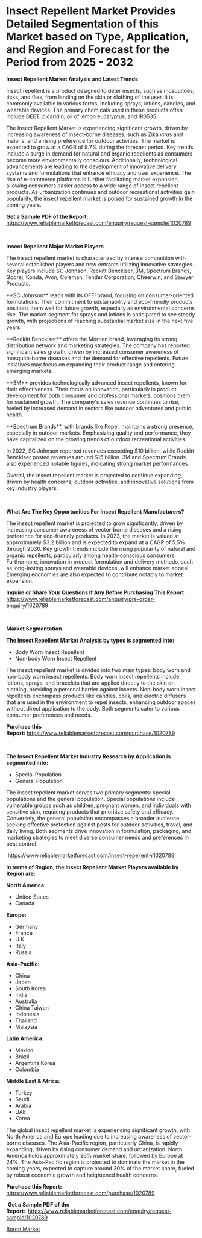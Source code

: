 <p><h1>Insect Repellent Market Provides Detailed Segmentation of this Market based on Type, Application, and Region and Forecast for the Period from 2025 - 2032</h1></p><p><strong>Insect Repellent Market Analysis and Latest Trends</strong></p>
<p><p>Insect repellent is a product designed to deter insects, such as mosquitoes, ticks, and flies, from landing on the skin or clothing of the user. It is commonly available in various forms, including sprays, lotions, candles, and wearable devices. The primary chemicals used in these products often include DEET, picaridin, oil of lemon eucalyptus, and IR3535. </p><p>The Insect Repellent Market is experiencing significant growth, driven by increasing awareness of insect-borne diseases, such as Zika virus and malaria, and a rising preference for outdoor activities. The market is expected to grow at a CAGR of 9.7% during the forecast period. Key trends include a surge in demand for natural and organic repellents as consumers become more environmentally conscious. Additionally, technological advancements are leading to the development of innovative delivery systems and formulations that enhance efficacy and user experience. The rise of e-commerce platforms is further facilitating market expansion, allowing consumers easier access to a wide range of insect repellent products. As urbanization continues and outdoor recreational activities gain popularity, the insect repellent market is poised for sustained growth in the coming years.</p></p>
<p><strong>Get a Sample PDF of the Report:&nbsp;</strong> <a href="https://www.reliablemarketforecast.com/enquiry/request-sample/1020789?utm_campaign=1080&utm_medium=2&utm_source=Github&utm_content=ia&utm_term=01022025&utm_id=insect-repellent">https://www.reliablemarketforecast.com/enquiry/request-sample/1020789</a></p>
<p>&nbsp;</p>
<p><strong>Insect Repellent Major Market Players</strong></p>
<p><p>The insect repellent market is characterized by intense competition with several established players and new entrants utilizing innovative strategies. Key players include SC Johnson, Reckitt Benckiser, 3M, Spectrum Brands, Godrej, Konda, Avon, Coleman, Tender Corporation, Cheerwin, and Sawyer Products.</p><p>**SC Johnson** leads with its OFF! brand, focusing on consumer-oriented formulations. Their commitment to sustainability and eco-friendly products positions them well for future growth, especially as environmental concerns rise. The market segment for sprays and lotions is anticipated to see steady growth, with projections of reaching substantial market size in the next five years.</p><p>**Reckitt Benckiser** offers the Mortien brand, leveraging its strong distribution network and marketing strategies. The company has reported significant sales growth, driven by increased consumer awareness of mosquito-borne diseases and the demand for effective repellents. Future initiatives may focus on expanding their product range and entering emerging markets.</p><p>**3M** provides technologically advanced insect repellents, known for their effectiveness. Their focus on innovation, particularly in product development for both consumer and professional markets, positions them for sustained growth. The company's sales revenue continues to rise, fueled by increased demand in sectors like outdoor adventures and public health.</p><p>**Spectrum Brands**, with brands like Repel, maintains a strong presence, especially in outdoor markets. Emphasizing quality and performance, they have capitalized on the growing trends of outdoor recreational activities.</p><p>In 2022, SC Johnson reported revenues exceeding $10 billion, while Reckitt Benckiser posted revenues around $15 billion. 3M and Spectrum Brands also experienced notable figures, indicating strong market performances. </p><p>Overall, the insect repellent market is projected to continue expanding, driven by health concerns, outdoor activities, and innovative solutions from key industry players.</p></p>
<p>&nbsp;</p>
<p><strong>What Are The Key Opportunities For Insect Repellent Manufacturers?</strong></p>
<p><p>The insect repellent market is projected to grow significantly, driven by increasing consumer awareness of vector-borne diseases and a rising preference for eco-friendly products. In 2023, the market is valued at approximately $3.2 billion and is expected to expand at a CAGR of 5.5% through 2030. Key growth trends include the rising popularity of natural and organic repellents, particularly among health-conscious consumers. Furthermore, innovation in product formulation and delivery methods, such as long-lasting sprays and wearable devices, will enhance market appeal. Emerging economies are also expected to contribute notably to market expansion.</p></p>
<p><strong>Inquire or Share Your Questions If Any Before Purchasing This Report:</strong> <a href="https://www.reliablemarketforecast.com/enquiry/pre-order-enquiry/1020789?utm_campaign=1080&utm_medium=2&utm_source=Github&utm_content=ia&utm_term=01022025&utm_id=insect-repellent">https://www.reliablemarketforecast.com/enquiry/pre-order-enquiry/1020789</a></p>
<p>&nbsp;</p>
<p><strong>Market Segmentation</strong></p>
<p><strong>The Insect Repellent Market Analysis by types is segmented into:</strong></p>
<p><ul><li>Body Worn Insect Repellent</li><li>Non-body Worn Insect Repellent</li></ul></p>
<p><p>The insect repellent market is divided into two main types: body worn and non-body worn insect repellents. Body worn insect repellents include lotions, sprays, and bracelets that are applied directly to the skin or clothing, providing a personal barrier against insects. Non-body worn insect repellents encompass products like candles, coils, and electric diffusers that are used in the environment to repel insects, enhancing outdoor spaces without direct application to the body. Both segments cater to various consumer preferences and needs.</p></p>
<p><strong>Purchase this Report:&nbsp;</strong><a href="https://www.reliablemarketforecast.com/purchase/1020789?utm_campaign=1080&utm_medium=2&utm_source=Github&utm_content=ia&utm_term=01022025&utm_id=insect-repellent">https://www.reliablemarketforecast.com/purchase/1020789</a></p>
<p>&nbsp;</p>
<p><strong>The Insect Repellent Market Industry Research by Application is segmented into:</strong></p>
<p><ul><li>Special Population</li><li>General Population</li></ul></p>
<p><p>The insect repellent market serves two primary segments: special populations and the general population. Special populations include vulnerable groups such as children, pregnant women, and individuals with sensitive skin, requiring products that prioritize safety and efficacy. Conversely, the general population encompasses a broader audience seeking effective protection against pests for outdoor activities, travel, and daily living. Both segments drive innovation in formulation, packaging, and marketing strategies to meet diverse consumer needs and preferences in pest control.</p></p>
<p><a href="https://www.reliablemarketforecast.com/insect-repellent-r1020789?utm_campaign=1080&utm_medium=2&utm_source=Github&utm_content=ia&utm_term=01022025&utm_id=insect-repellent">&nbsp;https://www.reliablemarketforecast.com/insect-repellent-r1020789</a></p>
<p><strong>In terms of Region, the Insect Repellent Market Players available by Region are:</strong></p>
<p>
    <p> <strong> North America: </strong>
        <ul>
            <li>United States</li>
            <li>Canada</li>
        </ul>
        </p> 
    <p> <strong> Europe: </strong>
        <ul>
            <li>Germany</li>
            <li>France</li>
            <li>U.K.</li>
            <li>Italy</li>
            <li>Russia</li>
        </ul>
        </p> 
    <p> <strong> Asia-Pacific: </strong>
        <ul>
            <li>China</li>
            <li>Japan</li>
            <li>South Korea</li>
            <li>India</li>
            <li>Australia</li>
            <li>China Taiwan</li>
            <li>Indonesia</li>
            <li>Thailand</li>
            <li>Malaysia</li>
        </ul>
        </p> 
    <p> <strong> Latin America: </strong>
        <ul>
            <li>Mexico</li>
            <li>Brazil</li>
            <li>Argentina Korea</li>
            <li>Colombia</li>
        </ul>
        </p> 
    <p> <strong> Middle East & Africa: </strong>
        <ul>
            <li>Turkey</li>
            <li>Saudi</li>
            <li>Arabia</li>
            <li>UAE</li>
            <li>Korea</li>
        </ul>
    </p>
    </p>
<p><p>The global insect repellent market is experiencing significant growth, with North America and Europe leading due to increasing awareness of vector-borne diseases. The Asia-Pacific region, particularly China, is rapidly expanding, driven by rising consumer demand and urbanization. North America holds approximately 26% market share, followed by Europe at 24%. The Asia-Pacific region is projected to dominate the market in the coming years, expected to capture around 30% of the market share, fueled by robust economic growth and heightened health concerns.</p></p>
<p><strong>Purchase this Report: </strong><a href="https://www.reliablemarketforecast.com/purchase/1020789?utm_campaign=1080&utm_medium=2&utm_source=Github&utm_content=ia&utm_term=01022025&utm_id=insect-repellent">https://www.reliablemarketforecast.com/purchase/1020789</a></p>
<p>&nbsp;<strong>Get a Sample PDF of the Report:&nbsp;&nbsp;</strong><a href="https://www.reliablemarketforecast.com/enquiry/request-sample/1020789?utm_campaign=1080&utm_medium=2&utm_source=Github&utm_content=ia&utm_term=01022025&utm_id=insect-repellent">https://www.reliablemarketforecast.com/enquiry/request-sample/1020789</a></p>
<p><strong></strong></p>
<p><p><a href="https://github.com/gdfhhhj/Market-Research-Report-List-7/blob/main/boron-market.md?utm_campaign=1080&utm_medium=2&utm_source=Github&utm_content=ia&utm_term=01022025&utm_id=insect-repellent">Boron Market</a></p></p>